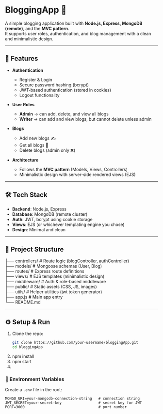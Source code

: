 # BloggingApp 📝

A simple blogging application built with **Node.js, Express, MongoDB (remote)**, and the **MVC pattern**.  
It supports user roles, authentication, and blog management with a clean and minimalistic design.

---

## 🚀 Features
- **Authentication**
  - Register & Login
  - Secure password hashing (bcrypt)
  - JWT-based authentication (stored in cookies)
  - Logout functionality

- **User Roles**
  - **Admin** → can add, delete, and view all blogs
  - **Writer** → can add and view blogs, but cannot delete unless admin

- **Blogs**
  - Add new blogs ✍️
  - Get all blogs 📖
  - Delete blogs (admin only ❌)

- **Architecture**
  - Follows the **MVC pattern** (Models, Views, Controllers)
  - Minimalistic design with server-side rendered views (EJS)

---

## 🛠️ Tech Stack
- **Backend**: Node.js, Express
- **Database**: MongoDB (remote cluster)
- **Auth**: JWT, bcrypt using cookie storage
- **Views**: EJS (or whichever templating engine you chose)
- **Design**: Minimal and clean

---

## 📂 Project Structure

├── controllers/   # Route logic (blogController, authController)  
├── models/        # Mongoose schemas (User, Blog)  
├── routes/        # Express route definitions  
├── views/         # EJS templates (minimalistic design)  
├── middleware/    # Auth & role-based middleware  
├── public/        # Static assets (CSS, JS, images)  
├── utils/         # Helper utilities (jwt token generator)  
├── app.js         # Main app entry  
└── README.md  


---

## ⚙️ Setup & Run

1. Clone the repo:
   ```bash
   git clone https://github.com/your-username/bloggingApp.git
   cd bloggingApp
2. npm install
3. npm start
4. 
### 🔑 Environment Variables

Create a `.env` file in the root:

```env
MONGO_URI=your-mongodb-connection-string   # connection string
JWT_SECRET=your-secret-key                 # secret key for JWT
PORT=3000                                  # port number


